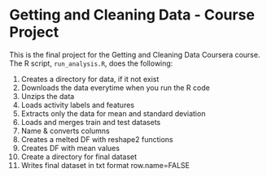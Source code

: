 # Getting and Cleaning Data - Course Project

This is the final project for the Getting and Cleaning Data Coursera course.
The R script, `run_analysis.R`, does the following:

1. Creates a directory for data, if it not exist
2. Downloads the data everytime when you run the R code
3. Unzips the data
4. Loads activity labels and features
5. Extracts only the data for mean and standard deviation
6. Loads and merges train and test datasets
7. Name & converts columns
8. Creates a melted DF with reshape2 functions
9. Creates DF with mean values
10. Create a directory for final dataset
11. Writes final dataset in txt format row.name=FALSE
